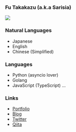 ### Fu Takakazu (a.k.a Sarisia)

[![](https://github-readme-stats.vercel.app/api?username=sarisia&count_private=true&show_icons=true&bg_color=30,e55d87,5fc3e4&title_color=ffffff&icon_color=ffffff&text_color=ffffff)](https://github.com/anuraghazra/github-readme-stats)

### Natural Languages

- Japanese
- English
- Chinese (Simplified)

### Languages

- Python (asyncio lover)
- Golang
- JavaScript (TypeScript)
...

### Links

- [Portfolio](https://sarisia.cc/)
- [Blog](https://note.sarisia.cc/)
- [Twitter](https://twitter.com/A1ces)
- [Qiita](https://qiita.com/sarisia)
